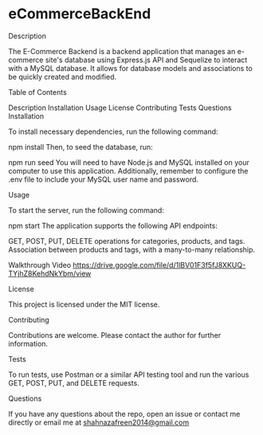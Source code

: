 # eCommerceBackEnd

Description

The E-Commerce Backend is a backend application that manages an e-commerce site's database using Express.js API and Sequelize to interact with a MySQL database. It allows for database models and associations to be quickly created and modified.

Table of Contents

Description
Installation
Usage
License
Contributing
Tests
Questions
Installation

To install necessary dependencies, run the following command:

npm install
Then, to seed the database, run:

npm run seed
You will need to have Node.js and MySQL installed on your computer to use this application. Additionally, remember to configure the .env file to include your MySQL user name and password.

Usage

To start the server, run the following command:

npm start
The application supports the following API endpoints:

GET, POST, PUT, DELETE operations for categories, products, and tags.
Association between products and tags, with a many-to-many relationship.

Walkthrough Video
https://drive.google.com/file/d/1lBV01F3f5fJ8XKUQ-TYjhZ8KehdNkYbm/view

License

This project is licensed under the MIT license.

Contributing

Contributions are welcome. Please contact the author for further information.

Tests

To run tests, use Postman or a similar API testing tool and run the various GET, POST, PUT, and DELETE requests.

Questions

If you have any questions about the repo, open an issue or contact me directly or email me at shahnazafreen2014@gmail.com